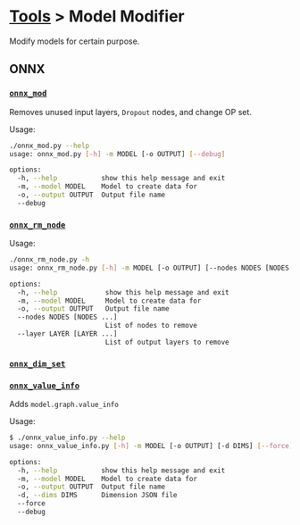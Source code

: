 # [Tools](/tools) > Model Modifier

Modify models for certain purpose.

## ONNX
### [`onnx_mod`](./onnx_mod.py)
Removes unused input layers, `Dropout` nodes, and change OP set.

Usage:
```bash
./onnx_mod.py --help
usage: onnx_mod.py [-h] -m MODEL [-o OUTPUT] [--debug]

options:
  -h, --help           show this help message and exit
  -m, --model MODEL    Model to create data for
  -o, --output OUTPUT  Output file name
  --debug
```

### [`onnx_rm_node`](./onnx_rm_node.py)
Usage:
```bash
./onnx_rm_node.py -h
usage: onnx_rm_node.py [-h] -m MODEL [-o OUTPUT] [--nodes NODES [NODES ...]] [--layer LAYER [LAYER ...]]

options:
  -h, --help            show this help message and exit
  -m, --model MODEL     Model to create data for
  -o, --output OUTPUT   Output file name
  --nodes NODES [NODES ...]
                        List of nodes to remove
  --layer LAYER [LAYER ...]
                        List of output layers to remove
```

### [`onnx_dim_set`](./onnx_dim_set.py)

### [`onnx_value_info`](./onnx_value_info.py)
Adds `model.graph.value_info`


Usage:
```bash
$ ./onnx_value_info.py --help
usage: onnx_value_info.py [-h] -m MODEL [-o OUTPUT] [-d DIMS] [--force] [--debug]

options:
  -h, --help           show this help message and exit
  -m, --model MODEL    Model to create data for
  -o, --output OUTPUT  Output file name
  -d, --dims DIMS      Dimension JSON file
  --force
  --debug
```
